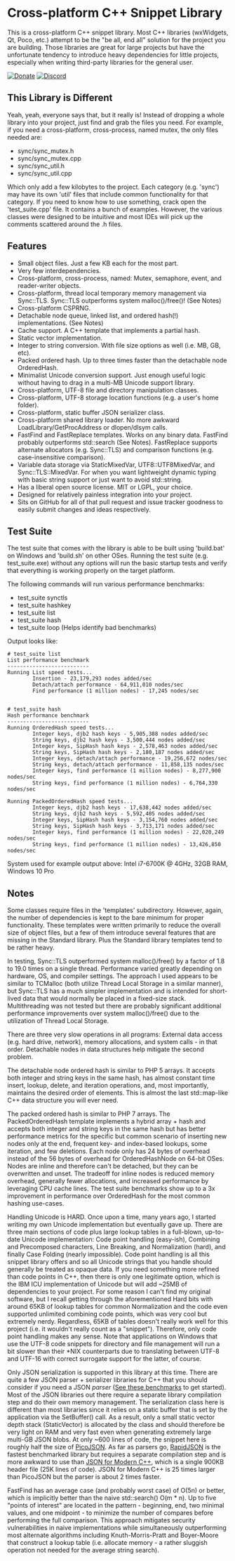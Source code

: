 Cross-platform C++ Snippet Library
==================================

This is a cross-platform C++ snippet library.  Most C++ libraries (wxWidgets, Qt, Poco, etc.) attempt to be the "be all, end all" solution for the project you are building.  Those libraries are great for large projects but have the unfortunate tendency to introduce heavy dependencies for little projects, especially when writing third-party libraries for the general user.

[![Donate](https://cubiclesoft.com/res/donate-shield.png)](https://cubiclesoft.com/donate/) [![Discord](https://img.shields.io/discord/777282089980526602?label=chat&logo=discord)](https://cubiclesoft.com/product-support/github/)

This Library is Different
-------------------------

Yeah, yeah, everyone says that, but it really is!  Instead of dropping a whole library into your project, just find and grab the files you need.  For example, if you need a cross-platform, cross-process, named mutex, the only files needed are:

* sync/sync_mutex.h
* sync/sync_mutex.cpp
* sync/sync_util.h
* sync/sync_util.cpp

Which only add a few kilobytes to the project.  Each category (e.g. 'sync') may have its own 'util' files that include common functionality for that category.  If you need to know how to use something, crack open the 'test_suite.cpp' file.  It contains a bunch of examples.  However, the various classes were designed to be intuitive and most IDEs will pick up the comments scattered around the .h files.

Features
--------

* Small object files.  Just a few KB each for the most part.
* Very few interdependencies.
* Cross-platform, cross-process, named:  Mutex, semaphore, event, and reader-writer objects.
* Cross-platform, thread local temporary memory management via Sync::TLS.  Sync::TLS outperforms system malloc()/free()!  (See Notes)
* Cross-platform CSPRNG.
* Detachable node queue, linked list, and ordered hash(!) implementations.  (See Notes)
* Cache support.  A C++ template that implements a partial hash.
* Static vector implementation.
* Integer to string conversion.  With file size options as well (i.e. MB, GB, etc).
* Packed ordered hash.  Up to three times faster than the detachable node OrderedHash.
* Minimalist Unicode conversion support.  Just enough useful logic without having to drag in a multi-MB Unicode support library.
* Cross-platform, UTF-8 file and directory manipulation classes.
* Cross-platform, UTF-8 storage location functions (e.g. a user's home folder).
* Cross-platform, static buffer JSON serializer class.
* Cross-platform shared library loader.  No more awkward LoadLibrary/GetProcAddress or dlopen/dlsym calls.
* FastFind and FastReplace templates.  Works on any binary data.  FastFind probably outperforms std::search (See Notes).  FastReplace supports alternate allocators (e.g. Sync::TLS) and comparison functions (e.g. case-insensitive comparison).
* Variable data storage via StaticMixedVar, UTF8::UTF8MixedVar, and Sync::TLS::MixedVar.  For when you want lightweight dynamic typing with basic string support or just want to avoid std::string.
* Has a liberal open source license.  MIT or LGPL, your choice.
* Designed for relatively painless integration into your project.
* Sits on GitHub for all of that pull request and issue tracker goodness to easily submit changes and ideas respectively.

Test Suite
----------

The test suite that comes with the library is able to be built using 'build.bat' on Windows and 'build.sh' on other OSes.  Running the test suite (e.g. test_suite.exe) without any options will run the basic startup tests and verify that everything is working properly on the target platform.

The following commands will run various performance benchmarks:

* test_suite synctls
* test_suite hashkey
* test_suite list
* test_suite hash
* test_suite loop  (Helps identify bad benchmarks)

Output looks like:

```
# test_suite list
List performance benchmark
--------------------------
Running List speed tests...
        Insertion - 23,179,293 nodes added/sec
        Detach/attach performance - 64,911,010 nodes/sec
        Find performance (1 million nodes) - 17,245 nodes/sec


# test_suite hash
Hash performance benchmark
--------------------------
Running OrderedHash speed tests...
        Integer keys, djb2 hash keys - 5,905,388 nodes added/sec
        String keys, djb2 hash keys - 3,500,444 nodes added/sec
        Integer keys, SipHash hash keys - 2,578,463 nodes added/sec
        String keys, SipHash hash keys - 2,180,187 nodes added/sec
        Integer keys, detach/attach performance - 19,256,672 nodes/sec
        String keys, detach/attach performance - 11,858,135 nodes/sec
        Integer keys, find performance (1 million nodes) - 8,277,900 nodes/sec
        String keys, find performance (1 million nodes) - 6,764,330 nodes/sec

Running PackedOrderedHash speed tests...
        Integer keys, djb2 hash keys - 17,638,442 nodes added/sec
        String keys, djb2 hash keys - 5,592,405 nodes added/sec
        Integer keys, SipHash hash keys - 3,154,760 nodes added/sec
        String keys, SipHash hash keys - 3,713,171 nodes added/sec
        Integer keys, find performance (1 million nodes) - 22,020,249 nodes/sec
        String keys, find performance (1 million nodes) - 13,426,850 nodes/sec
```

System used for example output above:  Intel i7-6700K @ 4GHz, 32GB RAM, Windows 10 Pro

Notes
-----

Some classes require files in the 'templates' subdirectory.  However, again, the number of dependencies is kept to the bare minimum for proper functionality.  These templates were written primarily to reduce the overall size of object files, but a few of them introduce several features that are missing in the Standard library.  Plus the Standard library templates tend to be rather heavy.

In testing, Sync::TLS outperformed system malloc()/free() by a factor of 1.8 to 19.0 times on a single thread.  Performance varied greatly depending on hardware, OS, and compiler settings.  The approach I used appears to be similar to TCMalloc (both utilize Thread Local Storage in a similar manner), but Sync::TLS has a much simpler implementation and is intended for short-lived data that would normally be placed in a fixed-size stack.  Multithreading was not tested but there are probably significant additional performance improvements over system malloc()/free() due to the utilization of Thread Local Storage.

There are three very slow operations in all programs:  External data access (e.g. hard drive, network), memory allocations, and system calls - in that order.  Detachable nodes in data structures help mitigate the second problem.

The detachable node ordered hash is similar to PHP 5 arrays.  It accepts both integer and string keys in the same hash, has almost constant time insert, lookup, delete, and iteration operations, and, most importantly, maintains the desired order of elements.  This is almost the last std::map-like C++ data structure you will ever need.

The packed ordered hash is similar to PHP 7 arrays.  The PackedOrderedHash template implements a hybrid array + hash and accepts both integer and string keys in the same hash but has better performance metrics for the specific but common scenario of inserting new nodes only at the end, frequent key- and index-based lookups, some iteration, and few deletions.  Each node only has 24 bytes of overhead instead of the 56 bytes of overhead for OrderedHashNode on 64-bit OSes.  Nodes are inline and therefore can't be detached, but they can be overwritten and unset.  The tradeoff for inline nodes is reduced memory overhead, generally fewer allocations, and increased performance by leveraging CPU cache lines.  The test suite benchmarks show up to a 3x improvement in performance over OrderedHash for the most common hashing use-cases.

Handling Unicode is HARD.  Once upon a time, many years ago, I started writing my own Unicode implementation but eventually gave up.  There are three main sections of code plus large lookup tables in a full-blown, up-to-date Unicode implementation:  Code point handling (easy-ish), Combining and Precomposed characters, Line Breaking, and Normalization (hard), and finally Case Folding (nearly impossible).  Code point handling is all this snippet library offers and so all Unicode strings that you handle should generally be treated as opaque data.  If you need something more refined than code points in C++, then there is only one legitimate option, which is the IBM ICU implementation of Unicode but will add ~25MB of dependencies to your project.  For some reason I can't find my original software, but I recall getting through the aforementioned Hard bits with around 65KB of lookup tables for common Normalization and the code even supported unlimited combining code points, which was very cool but extremely nerdy.  Regardless, 65KB of tables doesn't really work well for this project (i.e. it wouldn't really count as a "snippet").  Therefore, only code point handling makes any sense.  Note that applications on Windows that use the UTF-8 code snippets for directory and file management will run a bit slower than their *NIX counterparts due to translating between UTF-8 and UTF-16 with correct surrogate support for the latter, of course.

Only JSON serialization is supported in this library at this time.  There are quite a few JSON parser + serializer libraries for C++ that you should consider if you need a JSON _parser_ ([See these benchmarks](https://github.com/miloyip/nativejson-benchmark) to get started).  Most of the JSON libraries out there require a separate library compilation step and do their own memory management.  The serialization class here is different than most libraries since it relies on a static buffer that is set by the application via the SetBuffer() call.  As a result, only a small static vector depth stack (StaticVector) is allocated by the class and should therefore be very light on RAM and very fast even when generating extremely large multi-GB JSON blobs.  At only ~600 lines of code, the snippet here is roughly half the size of [PicoJSON](https://github.com/kazuho/picojson).  As far as parsers go, [RapidJSON](https://github.com/Tencent/rapidjson) is the fastest benchmarked library but requires a separate compilation step and is more awkward to use than [JSON for Modern C++](https://github.com/nlohmann/json), which is a single 900KB header file (25K lines of code).  JSON for Modern C++ is 25 times larger than PicoJSON but the parser is about 2 times faster.

FastFind has an average case (and probably worst case) of O(5n) or better, which is implicitly better than the naive std::search() O(m * n).  Up to five "points of interest" are located in the pattern - beginning, end, two minimal values, and one midpoint - to minimize the number of compares before performing the full comparison.  This approach mitigates security vulnerabilities in naive implementations while simultaneously outperforming most alternate algorithms including Knuth-Morris-Pratt and Boyer-Moore that construct a lookup table (i.e. allocate memory - a rather sluggish operation not needed for the average string search).
